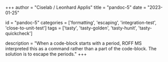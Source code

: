 
+++
author = "Ciselab / Leonhard Applis"
title = "pandoc-5"
date = "2023-01-25"

id = "pandoc-5"
categories = ['formatting', 'escaping', 'integration-test', 'close-to-unit-test']
tags = ['tasty', 'tasty-golden', 'tasty-hunit', 'tasty-quickcheck']

description = "When a code-block starts with a period, ROFF MS interpreted this as a command rather than a part of the code-block. The solution is to escape the periods."
+++
